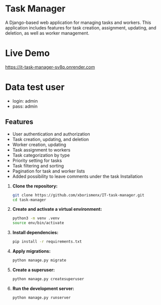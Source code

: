 # Task Manager

A Django-based web application for managing tasks and workers. This application includes features for task creation, assignment, updating, and deletion, as well as worker management.

# Live Demo
https://it-task-manager-sv8p.onrender.com

# Data test user
- login: admin
- pass: admin

## Features

- User authentication and authorization
- Task creation, updating, and deletion
- Worker creation, updating
- Task assignment to workers
- Task categorization by type
- Priority setting for tasks
- Task filtering and sorting
- Pagination for task and worker lists
- Added possibility to leave comments under the task
Installation

1. **Clone the repository:**
    ```sh
    git clone https://github.com/xborismenx/IT-task-manager.git
    cd task-manager
    ```

2. **Create and activate a virtual environment:**
    ```sh
    python3 -m venv .venv
    source env/bin/activate
    ```

3. **Install dependencies:**
    ```sh
    pip install -r requirements.txt
    ```

4. **Apply migrations:**
    ```sh
    python manage.py migrate
    ```

5. **Create a superuser:**
    ```sh
    python manage.py createsuperuser
    ```

6. **Run the development server:**
    ```sh
    python manage.py runserver
    ```
